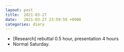 ```yaml
---
layout: post
title:  2021-03-27
date:   2021-03-27 23:59:59 +0900
categories: diary
---
```


- [Research] rebuttal 0.5 hour, presentation 4 hours
- Normal Saturday.
